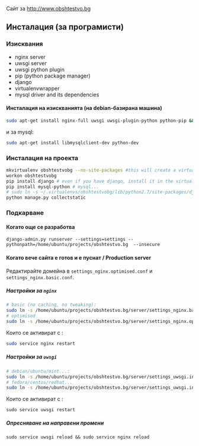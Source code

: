 Сайт за http://www.obshtestvo.bg


## Инсталация (за програмисти)

### Изисквания
 - nginx server
 - uwsgi server
 - uwsgi python plugin
 - pip (python package manager)
 - django
 - virtualenvwrapper
 - mysql driver and its dependencies

#### Инсталация на изискванията (на debian-базирана машина)

```sh
sudo apt-get install nginx-full uwsgi uwsgi-plugin-python python-pip && sudo pip install django virtualenvwrapper
```
и за mysql:

```sh
sudo apt-get install libmysqlclient-dev python-dev
```

### Инсталация на проекта

```sh
mkvirtualenv obshtestvobg --no-site-packages #this will create a virtual environment at ~/.virtualenvs/obshtestvobg
workon obshtestvobg
pip install django # even if you have django, install it in the virtual env
pip install mysql-python # mysql...
# sudo ln -s ~/.virtualenvs/obshtestvobg/lib/python2.7/site-packages/django/contrib/admin/static/admin ./static/
python manage.py collectstatic
```

### Подкарване
#### Когато още се разработва

```
django-admin.py runserver --settings=settings --pythonpath=/home/ubuntu/projects/obshtestvo.bg  --insecure

```

#### Когато вече сайта е готов и е пуснат / Production server
Редактирайте домейна в `settings_nginx.optimised.conf` и `settings_nginx.basic.conf`.

##### Настройки за `nginx`

```sh
# basic (no caching, no tweaking):
sudo ln -s /home/ubuntu/projects/obshtestvo.bg/server/settings_nginx.basic.conf /etc/nginx/sites-enabled/obshtestvobg.conf
# optimised
sudo ln -s /home/ubuntu/projects/obshtestvo.bg/server/settings_nginx.optimised.conf /etc/nginx/sites-enabled/obshtestvobg.conf
```

Които се активират с :
```sh
sudo service nginx restart
```

##### Настройки за `uwsgi`
```sh
# debian/ubuntu/mint...:
sudo ln -s /home/ubuntu/projects/obshtestvo.bg/server/settings_uwsgi.ini /etc/uwsgi/apps-enabled/obshtestvobg.ini
# fedora/centos/redhat...
sudo ln -s /home/ubuntu/projects/obshtestvo.bg/server/settings_uwsgi.ini /etc/uwsgi.d/obshtestvobg.ini
```

Които се активират с :
```
sudo service uwsgi restart
```

##### Опресняване на направени промени

```
sudo service uwsgi reload && sudo service nginx reload
```